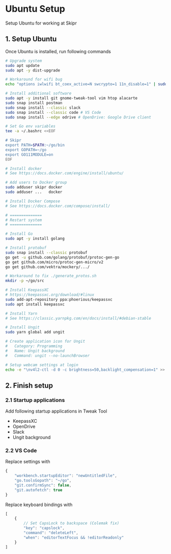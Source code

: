 # Ubuntu Setup
Setup Ubuntu for working at Skipr

## 1. Setup Ubuntu
Once Ubuntu is installed, run following commands
```bash
# Upgrade system
sudo apt update
sudo apt -y dist-upgrade

# Workaround for wifi bug
echo "options iwlwifi bt_coex_active=N swcrypto=1 11n_disable=1" | sudo tee /etc/modprobe.d/x-fix-iwlwifi.conf

# Install additional software
sudo apt -y install git gnome-tweak-tool vim htop alacarte
sudo snap install postman
sudo snap install --classic slack
sudo snap install --classic code # VS Code
sudo snap install --edge odrive # OpenDrive: Google Drive client

# Set Go env variables
tee -a ~/.bashrc <<EOF

# Skipr
export PATH=$PATH:~/go/bin
export GOPATH=~/go
export GO111MODULE=on
EOF

# Install docker
# See https://docs.docker.com/engine/install/ubuntu/

# Add users to Docker group
sudo adduser skipr docker
sudo adduser ...   docker

# Install Docker Compose
# See https://docs.docker.com/compose/install/

# ==============
# Restart system
# ==============

# Install Go
sudo apt -y install golang

# Install protobuf
sudo snap install --classic protobuf
go get -u github.com/golang/protobuf/protoc-gen-go
go get github.com/micro/protoc-gen-micro/v2
go get github.com/vektra/mockery/.../

# Workaround to fix ./generate_protos.sh
mkdir -p ~/go/src

# Install KeepassXC
# https://keepassxc.org/download/#linux
sudo add-apt-repository ppa:phoerious/keepassxc
sudo apt install keepassxc

# Install Yarn
# See https://classic.yarnpkg.com/en/docs/install/#debian-stable

# Install Ungit
sudo yarn global add ungit

# Create application icon for Ungit
#   Category: Programming
#   Name: Ungit background
#   Command: ungit --no-launchBrowser

# Setup webcam settings at login
echo -e "\nv4l2-ctl -d 0 -c brightness=50,backlight_compensation=1" >> ~/.profile
```

## 2. Finish setup
### 2.1 Startup applications
Add following startup applications in Tweak Tool
- KeepassXC
- OpenDrive
- Slack
- Ungit background

### 2.2 VS Code
Replace settings with
```js
{
    "workbench.startupEditor": "newUntitledFile",
    "go.toolsGopath": "~/go",
    "git.confirmSync": false,
    "git.autofetch": true
}
```

Replace keyboard bindings with
```js
[
    {
        // Set CapsLock to backspace (Colemak fix)
        "key": "capslock",
        "command": "deleteLeft",
        "when": "editorTextFocus && !editorReadonly"
    }
]
```
